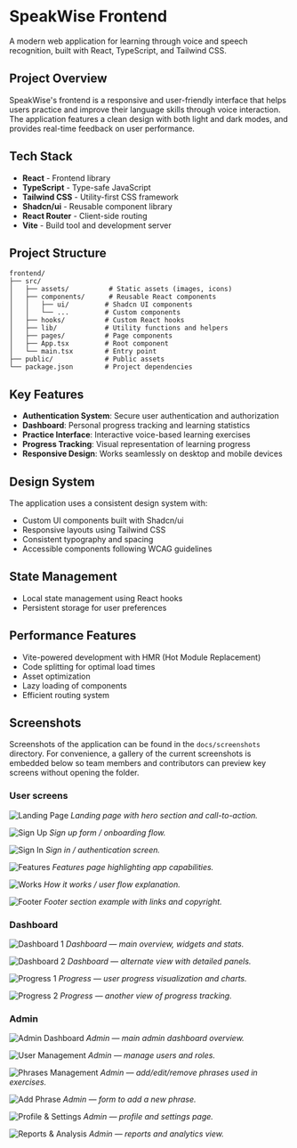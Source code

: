 # SpeakWise Frontend

A modern web application for learning through voice and speech recognition, built with React, TypeScript, and Tailwind CSS.

## Project Overview

SpeakWise's frontend is a responsive and user-friendly interface that helps users practice and improve their language skills through voice interaction. The application features a clean design with both light and dark modes, and provides real-time feedback on user performance.

## Tech Stack

- **React** - Frontend library
- **TypeScript** - Type-safe JavaScript
- **Tailwind CSS** - Utility-first CSS framework
- **Shadcn/ui** - Reusable component library
- **React Router** - Client-side routing
- **Vite** - Build tool and development server

## Project Structure

```
frontend/
├── src/
│   ├── assets/          # Static assets (images, icons)
│   ├── components/      # Reusable React components
│   │   ├── ui/         # Shadcn UI components
│   │   └── ...         # Custom components
│   ├── hooks/          # Custom React hooks
│   ├── lib/            # Utility functions and helpers
│   ├── pages/          # Page components
│   ├── App.tsx         # Root component
│   └── main.tsx        # Entry point
├── public/             # Public assets
└── package.json        # Project dependencies
```

## Key Features

- **Authentication System**: Secure user authentication and authorization
- **Dashboard**: Personal progress tracking and learning statistics
- **Practice Interface**: Interactive voice-based learning exercises
- **Progress Tracking**: Visual representation of learning progress
- **Responsive Design**: Works seamlessly on desktop and mobile devices

## Design System

The application uses a consistent design system with:

- Custom UI components built with Shadcn/ui
- Responsive layouts using Tailwind CSS
- Consistent typography and spacing
- Accessible components following WCAG guidelines

## State Management

- Local state management using React hooks
- Persistent storage for user preferences

## Performance Features

- Vite-powered development with HMR (Hot Module Replacement)
- Code splitting for optimal load times
- Asset optimization
- Lazy loading of components
- Efficient routing system

## Screenshots

Screenshots of the application can be found in the `docs/screenshots` directory. For convenience, a gallery of the current screenshots is embedded below so team members and contributors can preview key screens without opening the folder.


### User screens

![Landing Page](docs/screenshots/User/LandingPage.png)
*Landing page with hero section and call-to-action.*

![Sign Up](docs/screenshots/User/SignUp.png)
*Sign up form / onboarding flow.*

![Sign In](docs/screenshots/User/SignIn.png)
*Sign in / authentication screen.*

![Features](docs/screenshots/User/Features.png)
*Features page highlighting app capabilities.*

![Works](docs/screenshots/User/Works.png)
*How it works / user flow explanation.*

![Footer](docs/screenshots/User/Footer.png)
*Footer section example with links and copyright.*


### Dashboard

![Dashboard 1](docs/screenshots/Dashboard/Dashboard-1.png)
*Dashboard — main overview, widgets and stats.*

![Dashboard 2](docs/screenshots/Dashboard/Dashboard-2.png)
*Dashboard — alternate view with detailed panels.*

![Progress 1](docs/screenshots/Dashboard/Progress-1.png)
*Progress — user progress visualization and charts.*

![Progress 2](docs/screenshots/Dashboard/Progress-2.png)
*Progress — another view of progress tracking.*

### Admin

![Admin Dashboard](docs/screenshots/Admin/adminDashboard.png)
*Admin — main admin dashboard overview.*

![User Management](docs/screenshots/Admin/userManagement.png)
*Admin — manage users and roles.*

![Phrases Management](docs/screenshots/Admin/PhrasesManagement.png)
*Admin — add/edit/remove phrases used in exercises.*

![Add Phrase](docs/screenshots/Admin/addPhrase.png)
*Admin — form to add a new phrase.*

![Profile & Settings](docs/screenshots/Admin/profileSetting.png)
*Admin — profile and settings page.*

![Reports & Analysis](docs/screenshots/Admin/reportAnalysis.png)
*Admin — reports and analytics view.*
